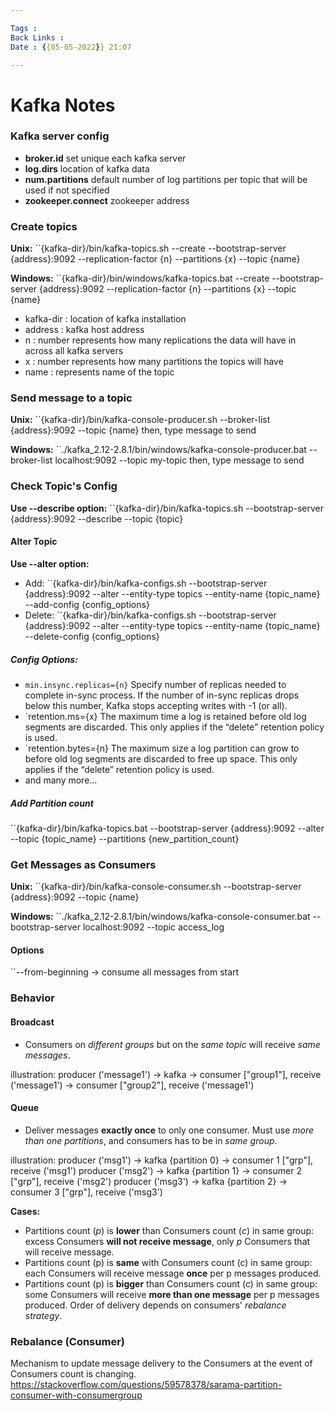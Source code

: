 ```yaml
---

Tags : 
Back Links :
Date : {{05-05-2022}} 21:07

---
```


# Kafka Notes

### Kafka server config
- **broker.id**
set unique each kafka server
- **log.dirs**
location of kafka data
- **num.partitions**
default number of log partitions per topic that will be used if not specified
- **zookeeper.connect**
zookeeper address

### Create topics
**Unix:**
``{kafka-dir}/bin/kafka-topics.sh --create --bootstrap-server {address}:9092 --replication-factor {n} --partitions {x} --topic {name}

**Windows:**
``{kafka-dir}/bin/windows/kafka-topics.bat --create --bootstrap-server {address}:9092 --replication-factor {n} --partitions {x} --topic {name}

- kafka-dir : location of kafka installation
- address : kafka host address
- n : number represents how many replications the data will have in across all kafka servers
- x : number represents how many partitions the topics will have
- name : represents name of the topic

### Send message to a topic
**Unix:**
``{kafka-dir}/bin/kafka-console-producer.sh --broker-list {address}:9092 --topic {name}
then, type message to send

**Windows:**
``./kafka_2.12-2.8.1/bin/windows/kafka-console-producer.bat --broker-list localhost:9092 --topic my-topic
then, type message to send

### Check Topic's Config
**Use --describe option:**
``{kafka-dir}/bin/kafka-topics.sh --bootstrap-server {address}:9092 --describe --topic {topic}

#### Alter Topic
**Use --alter option:**
- Add:
``{kafka-dir}/bin/kafka-configs.sh --bootstrap-server {address}:9092 --alter --entity-type topics --entity-name {topic_name} --add-config {config_options}
- Delete:
``{kafka-dir}/bin/kafka-configs.sh --bootstrap-server {address}:9092 --alter --entity-type topics --entity-name {topic_name} --delete-config {config_options}

##### Config Options:
- `min.insync.replicas={n}`
  Specify number of replicas needed to complete in-sync process. If the number of in-sync replicas drops below this number, Kafka stops accepting writes with -1 (or all).
- `retention.ms={x}
  The maximum time a log is retained before old log segments are discarded. This only applies if the “delete” retention policy is used.
- `retention.bytes={n}
  The maximum size a log partition can grow to before old log segments are discarded to free up space. This only applies if the “delete” retention policy is used.
- and many more...

##### Add Partition count
``{kafka-dir}/bin/kafka-topics.bat --bootstrap-server {address}:9092 --alter --topic {topic_name} --partitions {new_partition_count}

### Get Messages as Consumers
**Unix:**
``{kafka-dir}/bin/kafka-console-consumer.sh --bootstrap-server {address}:9092 --topic {name}

**Windows:**
``./kafka_2.12-2.8.1/bin/windows/kafka-console-consumer.bat --bootstrap-server localhost:9092 --topic access_log

#### Options
``--from-beginning
-> consume all messages from start

### Behavior
#### Broadcast
- Consumers on *different groups* but on the *same topic* will receive *same messages*.

illustration:
producer ('message1') -> kafka -> consumer ["group1"], receive ('message1')
							                         -> consumer ["group2"], receive ('message1')

#### Queue
- Deliver messages **exactly once** to only one consumer. Must use *more than one partitions*, and consumers has to be in *same group*.

illustration:
producer ('msg1') -> kafka {partition 0} -> consumer 1 ["grp"], receive ('msg1')
producer ('msg2') -> kafka {partition 1} -> consumer 2 ["grp"], receive ('msg2')
producer ('msg3') -> kafka {partition 2} -> consumer 3 ["grp"], receive ('msg3')

**Cases:**
- Partitions count (*p*) is **lower** than Consumers count (*c*) in same group: excess Consumers **will not receive message**, only *p* Consumers that will receive message.
- Partitions count (p) is **same** with Consumers count (c) in same group: each Consumers will receive message **once** per p messages produced.
- Partitions count (p) is **bigger** than Consumers count (c) in same group: some Consumers will receive **more than one message** per p messages produced. Order of delivery depends on consumers' *rebalance strategy*.

### Rebalance (Consumer)
Mechanism to update message delivery to the Consumers at the event of Consumers count is changing.
https://stackoverflow.com/questions/59578378/sarama-partition-consumer-with-consumergroup

